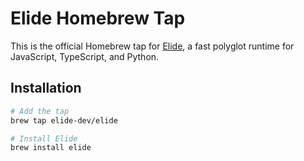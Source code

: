 # Elide Homebrew Tap

This is the official Homebrew tap for [Elide](https://elide.dev), a fast polyglot runtime for JavaScript, TypeScript, and Python.

## Installation

```bash
# Add the tap
brew tap elide-dev/elide

# Install Elide
brew install elide
```
